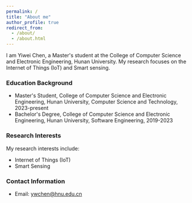 ```yaml
---
permalink: /
title: "About me"
author_profile: true
redirect_from: 
  - /about/
  - /about.html
---
```

I am Yiwei Chen, a Master's student at the College of Computer Science and Electronic Engineering, Hunan University. My research focuses on the Internet of Things (IoT) and Smart sensing.

### Education Background
- Master's Student, College of Computer Science and Electronic Engineering, Hunan University, Computer Science and Technology, 2023-present
- Bachelor's Degree, College of Computer Science and Electronic Engineering, Hunan University, Software Engineering, 2019-2023

### Research Interests
My research interests include:
- Internet of Things (IoT)
- Smart Sensing

### Contact Information
- Email: ywchen@hnu.edu.cn
